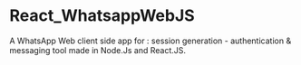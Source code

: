 # React_WhatsappWebJS
A WhatsApp Web client side app for : session generation - authentication &amp; messaging tool made in Node.Js and React.JS.
